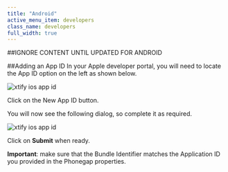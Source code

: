 ```yaml
---
title: "Android"
active_menu_item: developers
class_name: developers
full_width: true
---
```


##IGNORE CONTENT UNTIL UPDATED FOR ANDROID

##Adding an App ID
In your Apple developer portal, you will need to locate the App ID option on the left as shown below.

![xtify ios app id](/img/docs/xtify-app-ids-add.png)

Click on the New App ID button.

You will now see the following dialog, so complete it as required. 

![xtify ios app id](/img/docs/xtify-new-app-id.png)

Click on **Submit** when ready.

**Important**: make sure that the Bundle Identifier matches the Application ID you provided in the Phonegap properties.


